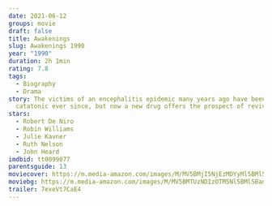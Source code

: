 ```yaml
---
date: 2021-06-12
groups: movie
draft: false
title: Awakenings
slug: Awakenings 1990
year: "1990"
duration: 2h 1min
rating: 7.8
tags:
  - Biography
  - Drama
story: The victims of an encephalitis epidemic many years ago have been
  catatonic ever since, but now a new drug offers the prospect of reviving them.
stars:
  - Robert De Niro
  - Robin Williams
  - Julie Kavner
  - Ruth Nelson
  - John Heard
imdbid: tt0099077
parentsguide: 13
moviecover: https://m.media-amazon.com/images/M/MV5BMjI5NjEzMDYyMl5BMl5BanBnXkFtZTgwNjgwNTg4NjE@._V1_FMjpg_UX813_.jpg
moviebg: https://m.media-amazon.com/images/M/MV5BMTUzNDIzOTM5Nl5BMl5BanBnXkFtZTgwNzI2OTY5NjE@._V1_FMjpg_UX1280_.jpg
trailer: 7exeVt7CaE4
---
```


